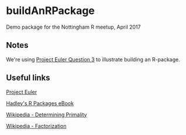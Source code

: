 # buildAnRPackage
Demo package for the Nottingham R meetup, April 2017

## Notes

We're using [Project Euler Question 3](https://projecteuler.net/problem=3) to illustrate building an R-package.

## Useful links

[Project Euler](https://projecteuler.net/)

[Hadley's R Packages eBook](http://r-pkgs.had.co.nz/)

[Wikipedia - Determining Primality](https://en.wikipedia.org/wiki/Primality_test)

[Wikipedia - Factorization](https://en.wikipedia.org/wiki/Integer_factorization)

